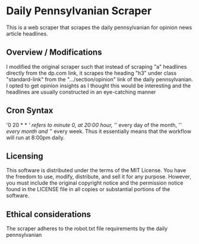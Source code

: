 # Daily Pennsylvanian Scraper
This is a web scraper that scrapes the daily pennsylvanian for opinion news article headlines. 

## Overview / Modifications
I modified the original scraper such that instead of scraping "a" headlines directly from the dp.com link,
it scrapes the heading "h3" under class "standard-link" from the ".../section/opinion" link of the daily pennsylvanian.
I opted to get opinion insights as I thought this would be interesting and the headlines are usually constructed in 
an eye-catching manner

## Cron Syntax
'0 20 * * *' refers to minute 0, at 20:00 hour, '*' every day of the month,  '*' every month and  '*' every week. Thus it essentially means that the workflow will run at 8:00pm daily. 


## Licensing

This software is distributed under the terms of the MIT License. You have the freedom to use, modify, distribute, and sell it for any purpose. However, you must include the original copyright notice and the permission notice found in the LICENSE file in all copies or substantial portions of the software.


## Ethical considerations
The scraper adheres to the robot.txt file requirements by the daily pennsylvanian
